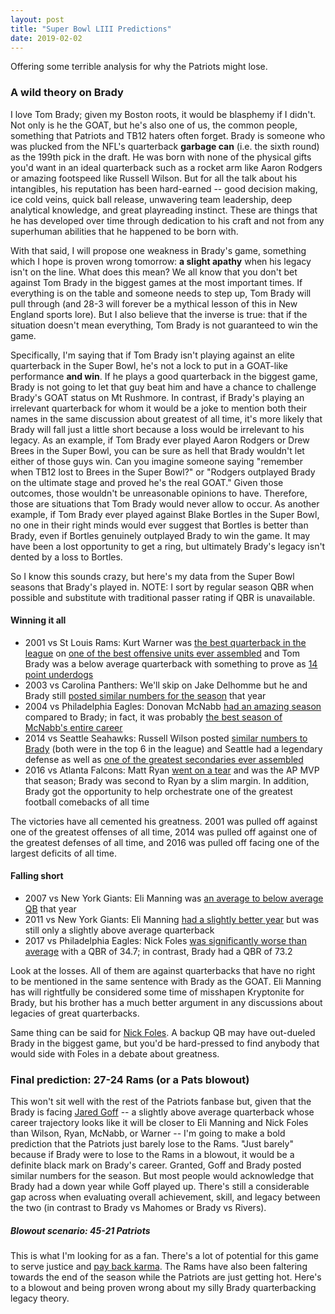 ```yaml
---
layout: post
title: "Super Bowl LIII Predictions"
date: 2019-02-02
---
```


Offering some terrible analysis for why the Patriots might lose.

### A wild theory on Brady

I love Tom Brady; given my Boston roots, it would be blasphemy if I didn't. Not only is he the GOAT, but he's also one of us, the common people, something that Patriots and TB12 haters often forget. Brady is someone who was plucked from the NFL's quarterback **garbage can** (i.e. the sixth round) as the 199th pick in the draft. He was born with none of the physical gifts you'd want in an ideal quarterback such as a rocket arm like Aaron Rodgers or amazing footspeed like Russell Wilson. But for all the talk about his intangibles, his reputation has been hard-earned -- good decision making, ice cold veins, quick ball release, unwavering team leadership, deep analytical knowledge, and great playreading instinct. These are things that he has developed over time through dedication to his craft and not from any superhuman abilities that he happened to be born with.

With that said, I will propose one weakness in Brady's game, something which I hope is proven wrong tomorrow: **a slight apathy** when his legacy isn't on the line. What does this mean? We all know that you don't bet against Tom Brady in the biggest games at the most important times. If everything is on the table and someone needs to step up, Tom Brady will pull through (and 28-3 will forever be a mythical lesson of this in New England sports lore). But I also believe that the inverse is true: that if the situation doesn't mean everything, Tom Brady is not guaranteed to win the game. 

Specifically, I'm saying that if Tom Brady isn't playing against an elite quarterback in the Super Bowl, he's not a lock to put in a GOAT-like performance **and win**. If he plays a good quarterback in the biggest game, Brady is not going to let that guy beat him and have a chance to challenge Brady's GOAT status on Mt Rushmore. In contrast, if Brady's playing an irrelevant quarterback for whom it would be a joke to mention both their names in the same discussion about greatest of all time, it's more likely that Brady will fall just a little short because a loss would be irrelevant to his legacy. As an example, if Tom Brady ever played Aaron Rodgers or Drew Brees in the Super Bowl, you can be sure as hell that Brady wouldn't let either of those guys win. Can you imagine someone saying "remember when TB12 lost to Brees in the Super Bowl?" or "Rodgers outplayed Brady on the ultimate stage and proved he's the real GOAT." Given those outcomes, those wouldn't be unreasonable opinions to have. Therefore, those are situations that Tom Brady would never allow to occur. As another example, if Tom Brady ever played against Blake Bortles in the Super Bowl, no one in their right minds would ever suggest that Bortles is better than Brady, even if Bortles genuinely outplayed Brady to win the game. It may have been a lost opportunity to get a ring, but ultimately Brady's legacy isn't dented by a loss to Bortles.

So I know this sounds crazy, but here's my data from the Super Bowl seasons that Brady's played in. NOTE: I sort by regular season QBR when possible and substitute with traditional passer rating if QBR is unavailable.

#### Winning it all
- 2001 vs St Louis Rams: Kurt Warner was [the best quarterback in the league](https://www.pro-football-reference.com/years/2001/passing.htm) on [one of the best offensive units ever assembled](https://en.wikipedia.org/wiki/The_Greatest_Show_on_Turf) and Tom Brady was a below average quarterback with something to prove as [14 point underdogs](http://www.espn.com/chalk/story/_/id/14720475/nfl-looking-back-point-spread-winners-all-50-super-bowls)
- 2003 vs Carolina Panthers: We'll skip on Jake Delhomme but he and Brady still [posted similar numbers for the season](https://www.pro-football-reference.com/years/2003/passing.htm) that year
- 2004 vs Philadelphia Eagles: Donovan McNabb [had an amazing season](https://www.pro-football-reference.com/years/2004/passing.htm) compared to Brady; in fact, it was probably [the best season of McNabb's entire career](https://www.pro-football-reference.com/players/M/McNaDo00.htm) 
- 2014 vs Seattle Seahawks: Russell Wilson posted [similar numbers to Brady](https://www.pro-football-reference.com/years/2014/passing.htm) (both were in the top 6 in the league) and Seattle had a legendary defense as well as [one of the greatest secondaries ever assembled](http://www.espn.com/nfl/story/_/id/24894850/nfl-legion-boom-was-dominant-force-never-see-again-seattle-seahawks)
- 2016 vs Atlanta Falcons: Matt Ryan [went on a tear](https://www.pro-football-reference.com/years/2016/passing.htm) and was the AP MVP that season; Brady was second to Ryan by a slim margin. In addition, Brady got the opportunity to help orchestrate one of the greatest football comebacks of all time

The victories have all cemented his greatness. 2001 was pulled off against one of the greatest offenses of all time, 2014 was pulled off  against one of the greatest defenses of all time, and 2016 was pulled off facing one of the largest deficits of all time.

#### Falling short
- 2007 vs New York Giants: Eli Manning was [an average to below average QB](https://www.pro-football-reference.com/years/2007/passing.htm) that year
- 2011 vs New York Giants: Eli Manning [had a slightly better year](https://www.pro-football-reference.com/years/2011/passing.htm) but was still only a slightly above average quarterback
- 2017 vs Philadelphia Eagles: Nick Foles [was significantly worse than average](https://www.pro-football-reference.com/years/2011/passing.htm) with a QBR of 34.7; in contrast, Brady had a QBR of 73.2

Look at the losses. All of them are against quarterbacks that have no right to be mentioned in the same sentence with Brady as the GOAT. Eli Manning has will rightfully be considered some time of misshapen Kryptonite for Brady, but his brother has a much better argument in any discussions about legacies of great quarterbacks.

Same thing can be said for [Nick Foles](https://deadspin.com/allegedly-enormous-donged-eagles-qb-leads-team-to-super-1822718664). A backup QB may have out-dueled Brady in the biggest game, but you'd be hard-pressed to find anybody that would  side with Foles in a debate about greatness.

### Final prediction: 27-24 Rams (or a Pats blowout)

This won't sit well with the rest of the Patriots fanbase but, given that the Brady is facing [Jared Goff](https://www.pro-football-reference.com/years/2018/passing.htm) -- a slightly above average quarterback  whose career trajectory looks like it will be closer to Eli Manning and Nick Foles than Wilson, Ryan, McNabb, or Warner -- I'm going to make a bold prediction that the Patriots just barely lose to the Rams. "Just barely" because if Brady were to lose to the Rams in a blowout, it would be a definite black mark on Brady's career. Granted, Goff and Brady posted similar numbers for the season. But most people would acknowledge that Brady had a down year while Goff played up. There's still a considerable gap across when evaluating overall achievement, skill, and legacy between the two (in contrast to Brady vs Mahomes or Brady vs Rivers).

##### Blowout scenario: 45-21 Patriots

This is what I'm looking for as a fan. There's a lot of potential for this game to serve justice and [pay back karma](https://www.youtube.com/watch?v=8CKAt8UCki4). The Rams have also been faltering towards the end of the season while the Patriots are just getting hot. Here's to a blowout and being proven wrong about my silly Brady quarterbacking legacy theory.
